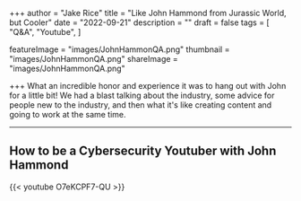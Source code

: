 +++
author = "Jake Rice"
title = "Like John Hammond from Jurassic World, but Cooler"
date = "2022-09-21"
description = ""
draft = false
tags = [
    "Q&A",
    "Youtube",
]

featureImage = "images/JohnHammonQA.png"
thumbnail = "images/JohnHammonQA.png"
shareImage = "images/JohnHammonQA.png"

+++
What an incredible honor and experience it was to hang out with John for a little bit! We had a blast talking about the industry, some advice for people new to the industry, and then what it's like creating content and going to work at the same time. 

<!--more-->
---


## How to be a Cybersecurity Youtuber with John Hammond

{{< youtube O7eKCPF7-QU >}}

<br>

